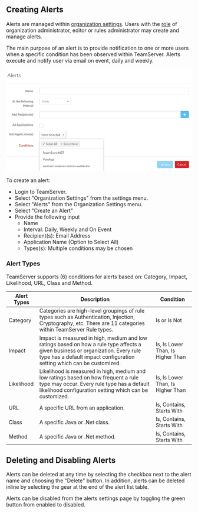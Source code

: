 <!--
title: "Everything You Wanted to Know About Alerts"
description: "Overview of alerts within TeamServer" 
-->

## Creating Alerts
Alerts are managed within [organization settings](). Users with the [role]() of organization administrator, editor or rules administrator may create and manage alerts. 

The main purpose of an alert is to provide notification to one or more users when a specific condition has been observed within TeamServer. Alerts execute and notify user via email on event, daily and weekly. 

<a href="assets/images/Create_Alert.png" rel="lightbox" title="Create Alerts"><img class="thumbnail" src="assets/images/Create_Alert.png"/></a>

To create an alert:

* Login to TeamServer.
* Select "Organization Settings" from the settings menu.
* Select "Alerts" from the Organization Settings menu.
* Select "Create an Alert"
* Provide the following input
	* Name
	* Interval: Daily, Weekly and On Event
	* Recipient(s): Email Address
	* Application Name (Option to Select All)
	* Types(s): Multiple conditions may be chosen

### Alert Types
TeamServer supports (6) conditions for alerts based on: Category, Impact, Likelihood, URL, Class and Method.

| Alert Types | Description       | Condition      |
|-----------------|-------------------|--------------|
| Category        | Categories are high-level groupings of rule types such as Authentication, Injection, Cryptography, etc. There are 11 categories within TeamServer Rule types.| Is or Is Not |
| Impact          | Impact is measured in high, medium and low ratings based on how a rule type affects a given business or organization. Every rule type has a default impact configuration setting which can be customized. | Is, Is Lower Than, Is Higher Than |
| Likelihood      | Likelihood is measured in high, medium and low ratings based on how frequent a rule type may occur. Every rule type has a default likelihood configuration setting which can be customized. | Is, Is Lower Than, Is Higher Than |
| URL             | A specific URL from an application. | Is, Contains, Starts With |
| Class           | A specific Java or .Net class. | Is, Contains, Starts With |
| Method          | A specific Java or .Net method. | Is, Contains, Starts With |


## Deleting and Disabling Alerts
Alerts can be deleted at any time by selecting the checkbox next to the alert name and choosing the "Delete" button. In addition, alerts can be deleted inline by selecting the gear at the end of the alert list table.

Alerts can be disabled from the alerts settings page by toggling the green button from enabled to disabled. 
